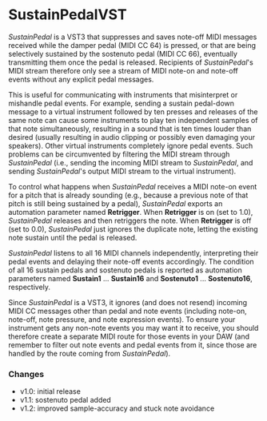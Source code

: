 # SustainPedalVST

*SustainPedal* is a VST3 that suppresses and saves note-off MIDI messages received while the damper pedal (MIDI CC 64) is pressed, or that are being selectively sustained by the sostenuto pedal (MIDI CC 66), eventually transmitting them once the pedal is released. Recipients of *SustainPedal*'s MIDI stream therefore only see a stream of MIDI note-on and note-off events without any explicit pedal messages.

This is useful for communicating with instruments that misinterpret or mishandle pedal events. For example, sending a sustain pedal-down message to a virtual instrument followed by ten presses and releases of the same note can cause some instruments to play ten independent samples of that note simultaneously, resulting in a sound that is ten times louder than desired (usually resulting in audio clipping or possibly even damaging your speakers). Other virtual instruments completely ignore pedal events. Such problems can be circumvented by filtering the MIDI stream through *SustainPedal* (i.e., sending the incoming MIDI stream to *SustainPedal*, and sending *SustainPedal*'s output MIDI stream to the virtual instrument).

To control what happens when *SustainPedal* receives a MIDI note-on event for a pitch that is already sounding (e.g., because a previous note of that pitch is still being sustained by a pedal), *SustainPedal* exports an automation parameter named **Retrigger**. When **Retrigger** is on (set to 1.0), *SustainPedal* releases and then retriggers the note. When **Retrigger** is off (set to 0.0), *SustainPedal* just ignores the duplicate note, letting the existing note sustain until the pedal is released.

*SustainPedal* listens to all 16 MIDI channels independently, interpreting their pedal events and delaying their note-off events accordingly. The condition of all 16 sustain pedals and sostenuto pedals is reported as automation parameters named **Sustain1** ... **Sustain16** and **Sostenuto1** ... **Sostenuto16**, respectively.

Since *SustainPedal* is a VST3, it ignores (and does not resend) incoming MIDI CC messages other than pedal and note events (including note-on, note-off, note pressure, and note expression events). To ensure your instrument gets any non-note events you may want it to receive, you should therefore create a separate MIDI route for those events in your DAW (and remember to filter out note events and pedal events from it, since those are handled by the route coming from *SustainPedal*).

### Changes

* v1.0: initial release
* v1.1: sostenuto pedal added
* v1.2: improved sample-accuracy and stuck note avoidance